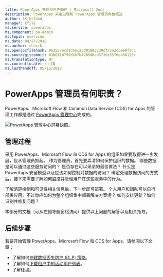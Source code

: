 ```yaml
---
title: PowerApps 管理员角色概述 | Microsoft Docs
description: PowerApps 采用过程和 PowerApps 管理员角色概述
author: SKjerland
manager: kfile
ms.service: powerapps
ms.component: pa-admin
ms.topic: overview
ms.date: 04/27/2018
ms.author: sharik
ms.openlocfilehash: 0a2557ecd1da6c23d01883239df72a2c6ee8f3cc
ms.sourcegitcommit: b3b6118790d6b7b4285dbcb5736e55f6e450125c
ms.translationtype: HT
ms.contentlocale: zh-CN
ms.lasthandoff: 05/15/2018
---
```

# <a name="whats-the-role-of-a-powerapps-administrator"></a>PowerApps 管理员有何职责？
PowerApps、Microsoft Flow 和 Common Data Service (CDS) for Apps 的管理工作都是通过 [PowerApps 管理中心](https://admin.powerapps.com)完成的。

![PowerApps 管理中心屏幕快照。](./media/index/admin-center.png)

## <a name="administration-journey"></a>管理过程
采用 PowerApps、Microsoft Flow 和 CDS for Apps 的组织如果要取得进一步发展，应从管理员抓起。 作为管理员，首先要弄清如何保护组织的数据。 哪些数据是可以通过这些服务访问的？ 是否存在可以采纳的最佳做法？ 什么是 PowerApps 安全模型以及应该如何控制对数据的访问？ 确定处理数据访问的方式后，接下来需要了解如何监控并管理用户在这些服务中的行为。

了解清楚控制和可见性相关信息后，下一步即可部署。 个人用户和团队可以自行部署应用，不过你应如何为整个组织集中部署解决方案呢？ 如何安排更新？如何识别并修复问题？

本部分的文档（可从左侧导航窗格访问）提供以上问题的解答以及相关指导。

## <a name="next-steps"></a>后续步骤
若要开始管理 PowerApps、Microsoft Flow 和 CDS for Apps，请参阅以下文章：
* 了解如何[创建数据丢失防护 (DLP) 策略](create-dlp-policy.md)。
* 了解如何[下载租户中的活动用户列表](admin-view-user-licenses.md)。
* 了解[环境](environments-overview.md)。
